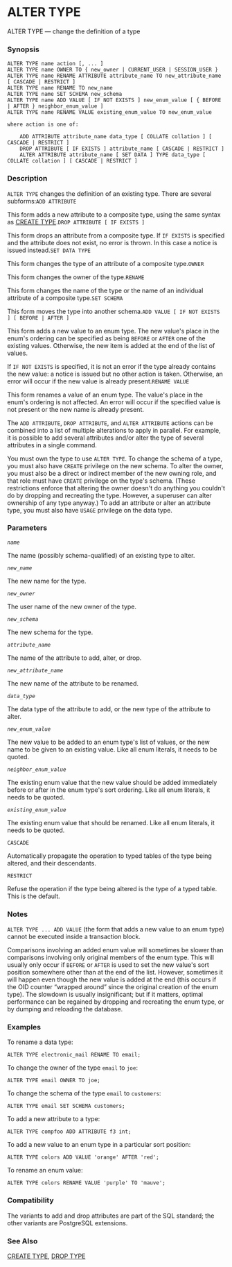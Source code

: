 # ALTER TYPE

ALTER TYPE — change the definition of a type

### Synopsis

```text
ALTER TYPE name action [, ... ]
ALTER TYPE name OWNER TO { new_owner | CURRENT_USER | SESSION_USER }
ALTER TYPE name RENAME ATTRIBUTE attribute_name TO new_attribute_name [ CASCADE | RESTRICT ]
ALTER TYPE name RENAME TO new_name
ALTER TYPE name SET SCHEMA new_schema
ALTER TYPE name ADD VALUE [ IF NOT EXISTS ] new_enum_value [ { BEFORE | AFTER } neighbor_enum_value ]
ALTER TYPE name RENAME VALUE existing_enum_value TO new_enum_value

where action is one of:

    ADD ATTRIBUTE attribute_name data_type [ COLLATE collation ] [ CASCADE | RESTRICT ]
    DROP ATTRIBUTE [ IF EXISTS ] attribute_name [ CASCADE | RESTRICT ]
    ALTER ATTRIBUTE attribute_name [ SET DATA ] TYPE data_type [ COLLATE collation ] [ CASCADE | RESTRICT ]
```

### Description

`ALTER TYPE` changes the definition of an existing type. There are several subforms:`ADD ATTRIBUTE`

This form adds a new attribute to a composite type, using the same syntax as [CREATE TYPE](https://www.postgresql.org/docs/10/static/sql-createtype.html).`DROP ATTRIBUTE [ IF EXISTS ]`

This form drops an attribute from a composite type. If `IF EXISTS` is specified and the attribute does not exist, no error is thrown. In this case a notice is issued instead.`SET DATA TYPE`

This form changes the type of an attribute of a composite type.`OWNER`

This form changes the owner of the type.`RENAME`

This form changes the name of the type or the name of an individual attribute of a composite type.`SET SCHEMA`

This form moves the type into another schema.`ADD VALUE [ IF NOT EXISTS ] [ BEFORE | AFTER ]`

This form adds a new value to an enum type. The new value's place in the enum's ordering can be specified as being `BEFORE` or `AFTER` one of the existing values. Otherwise, the new item is added at the end of the list of values.

If `IF NOT EXISTS` is specified, it is not an error if the type already contains the new value: a notice is issued but no other action is taken. Otherwise, an error will occur if the new value is already present.`RENAME VALUE`

This form renames a value of an enum type. The value's place in the enum's ordering is not affected. An error will occur if the specified value is not present or the new name is already present.

The `ADD ATTRIBUTE`, `DROP ATTRIBUTE`, and `ALTER ATTRIBUTE` actions can be combined into a list of multiple alterations to apply in parallel. For example, it is possible to add several attributes and/or alter the type of several attributes in a single command.

You must own the type to use `ALTER TYPE`. To change the schema of a type, you must also have `CREATE` privilege on the new schema. To alter the owner, you must also be a direct or indirect member of the new owning role, and that role must have `CREATE` privilege on the type's schema. \(These restrictions enforce that altering the owner doesn't do anything you couldn't do by dropping and recreating the type. However, a superuser can alter ownership of any type anyway.\) To add an attribute or alter an attribute type, you must also have `USAGE` privilege on the data type.

### Parameters

_`name`_

The name \(possibly schema-qualified\) of an existing type to alter.

_`new_name`_

The new name for the type.

_`new_owner`_

The user name of the new owner of the type.

_`new_schema`_

The new schema for the type.

_`attribute_name`_

The name of the attribute to add, alter, or drop.

_`new_attribute_name`_

The new name of the attribute to be renamed.

_`data_type`_

The data type of the attribute to add, or the new type of the attribute to alter.

_`new_enum_value`_

The new value to be added to an enum type's list of values, or the new name to be given to an existing value. Like all enum literals, it needs to be quoted.

_`neighbor_enum_value`_

The existing enum value that the new value should be added immediately before or after in the enum type's sort ordering. Like all enum literals, it needs to be quoted.

_`existing_enum_value`_

The existing enum value that should be renamed. Like all enum literals, it needs to be quoted.

`CASCADE`

Automatically propagate the operation to typed tables of the type being altered, and their descendants.

`RESTRICT`

Refuse the operation if the type being altered is the type of a typed table. This is the default.

### Notes

`ALTER TYPE ... ADD VALUE` \(the form that adds a new value to an enum type\) cannot be executed inside a transaction block.

Comparisons involving an added enum value will sometimes be slower than comparisons involving only original members of the enum type. This will usually only occur if `BEFORE` or `AFTER` is used to set the new value's sort position somewhere other than at the end of the list. However, sometimes it will happen even though the new value is added at the end \(this occurs if the OID counter “wrapped around” since the original creation of the enum type\). The slowdown is usually insignificant; but if it matters, optimal performance can be regained by dropping and recreating the enum type, or by dumping and reloading the database.

### Examples

To rename a data type:

```text
ALTER TYPE electronic_mail RENAME TO email;
```

To change the owner of the type `email` to `joe`:

```text
ALTER TYPE email OWNER TO joe;
```

To change the schema of the type `email` to `customers`:

```text
ALTER TYPE email SET SCHEMA customers;
```

To add a new attribute to a type:

```text
ALTER TYPE compfoo ADD ATTRIBUTE f3 int;
```

To add a new value to an enum type in a particular sort position:

```text
ALTER TYPE colors ADD VALUE 'orange' AFTER 'red';
```

To rename an enum value:

```text
ALTER TYPE colors RENAME VALUE 'purple' TO 'mauve';
```

### Compatibility

The variants to add and drop attributes are part of the SQL standard; the other variants are PostgreSQL extensions.

### See Also

[CREATE TYPE](https://www.postgresql.org/docs/10/static/sql-createtype.html), [DROP TYPE](https://www.postgresql.org/docs/10/static/sql-droptype.html)

